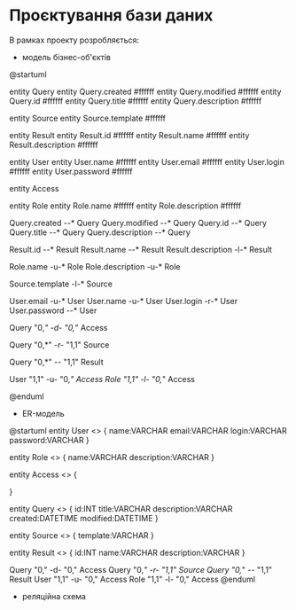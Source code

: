 # Проєктування бази даних

В рамках проекту розробляється: 
- модель бізнес-об'єктів 

@startuml

entity Query
entity Query.created #ffffff
entity Query.modified #ffffff
entity Query.id #ffffff
entity Query.title #ffffff
entity Query.description #ffffff

entity Source
entity Source.template #ffffff

entity Result
entity Result.id #ffffff
entity Result.name #ffffff
entity Result.description #ffffff

entity User
entity User.name #ffffff
entity User.email #ffffff
entity User.login #ffffff
entity User.password #ffffff

entity Access

entity Role
entity Role.name #ffffff
entity Role.description #ffffff

Query.created --* Query
Query.modified --* Query
Query.id --* Query
Query.title --* Query
Query.description --* Query

Result.id --* Result
Result.name --* Result
Result.description -l-* Result

Role.name -u-* Role
Role.description -u-* Role

Source.template -l-* Source

User.email -u-* User
User.name -u-* User
User.login -r-* User
User.password --* User


Query "0,*" -d- "0,*" Access

Query "0,*" -r- "1,1" Source

Query "0,*" -- "1,1" Result

User "1,1" -u- "0,*" Access
Role "1,1" -l- "0,*" Access

@enduml

- ER-модель

@startuml
  entity User <<ENTITY>> {
    name:VARCHAR
    email:VARCHAR
    login:VARCHAR
    password:VARCHAR
  }
  
  entity Role <<ENTITY>> {
    name:VARCHAR
    description:VARCHAR
  }
  
  entity Access <<ENTITY>> {
  
  }
  
  entity Query <<ENTITY>> {
    id:INT
    title:VARCHAR
    description:VARCHAR
    created:DATETIME
    modified:DATETIME
  }
  
  entity Source <<ENTITY>> {
    template:VARCHAR
  }
  
  entity Result <<ENTITY>> {
    id:INT
    name:VARCHAR
    description:VARCHAR
  }
  
Query "0," -d- "0," Access
Query "0,*" -r- "1,1" Source
Query "0,*" -- "1,1" Result
User "1,1" -u- "0," Access 
Role "1,1" -l- "0," Access
@enduml
- реляційна схема

